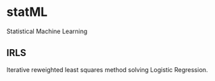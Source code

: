# statML
Statistical Machine Learning

## IRLS
Iterative reweighted least squares method solving Logistic Regression.